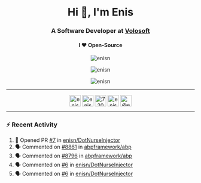 <h1 align="center">Hi 👋, I'm Enis</h1>
<h3 align="center">A Software Developer at <a href="/volosoft">Volosoft</a></h3>

<h4 align="center"> I ❤ Open-Source</h4>

<p align="center"> <img src="https://komarev.com/ghpvc/?username=enisn" alt="enisn" /> </p>

<p align="center">
<img src="https://github-readme-stats.vercel.app/api/top-langs/?username=enisn&layout=compact" alt="enisn" />
</p>

<p align="center">
<img src="https://github-readme-stats.vercel.app/api?username=enisn&show_icons=true" alt="enisn" />
</p>

<hr />

<p align="center">
<a href="https://dev.to/enisn" target="blank"><img align="center" src="https://cdn.jsdelivr.net/npm/simple-icons@3.0.1/icons/dev-dot-to.svg" alt="enisn" height="30" width="30" /></a>
<a href="https://twitter.com/enisnecipoglu" target="blank"><img align="center" src="https://cdn.jsdelivr.net/npm/simple-icons@3.0.1/icons/twitter.svg" alt="enisnecipoglu" height="30" width="30" /></a>
<a href="https://stackoverflow.com/users/7200126" target="blank"><img align="center" src="https://cdn.jsdelivr.net/npm/simple-icons@3.0.1/icons/stackoverflow.svg" alt="7200126" height="30" width="30" /></a>
<a href="https://instagram.com/enisnecipoglu" target="blank"><img align="center" src="https://cdn.jsdelivr.net/npm/simple-icons@3.0.1/icons/instagram.svg" alt="enisnecipoglu" height="30" width="30" /></a>
<a href="https://medium.com/@enis.necipoglu" target="blank"><img align="center" src="https://cdn.jsdelivr.net/npm/simple-icons@3.0.1/icons/medium.svg" alt="@enis.necipoglu" height="30" width="30" /></a>
</p>

<hr />

### :zap: Recent Activity

<!--START_SECTION:activity-->
1. 💪 Opened PR [#7](https://github.com/enisn/DotNurseInjector/pull/7) in [enisn/DotNurseInjector](https://github.com/enisn/DotNurseInjector)
2. 🗣 Commented on [#8861](https://github.com/abpframework/abp/issues/8861) in [abpframework/abp](https://github.com/abpframework/abp)
3. 🗣 Commented on [#8796](https://github.com/abpframework/abp/issues/8796) in [abpframework/abp](https://github.com/abpframework/abp)
4. 🗣 Commented on [#6](https://github.com/enisn/DotNurseInjector/issues/6) in [enisn/DotNurseInjector](https://github.com/enisn/DotNurseInjector)
5. 🗣 Commented on [#6](https://github.com/enisn/DotNurseInjector/issues/6) in [enisn/DotNurseInjector](https://github.com/enisn/DotNurseInjector)
<!--END_SECTION:activity-->
